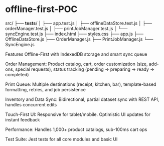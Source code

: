 # offline-first-POC

src/
├── __tests__/
│   ├── app.test.js
│   ├── offlineDataStore.test.js
│   ├── orderManager.test.js
│   ├── printJobManager.test.js
│   └── syncEngine.test.js
├── index.html
├── styles.css
├── app.js
├── OfflineDataStore.js
├── OrderManager.js
├── PrintJobManager.js
└── SyncEngine.js


Features
Offline-First with IndexedDB storage and smart sync queue

Order Management: Product catalog, cart, order customization (size, add-ons, special requests), status tracking (pending → preparing → ready → completed)

Print Queue: Multiple destinations (receipt, kitchen, bar), template-based formatting, retries, and job persistence

Inventory and Data Sync: Bidirectional, partial dataset sync with REST API, handles concurrent edits

Touch-First UI: Responsive for tablet/mobile. Optimistic UI updates for instant feedback

Performance: Handles 1,000+ product catalogs, sub-100ms cart ops

Test Suite: Jest tests for all core modules and basic UI
